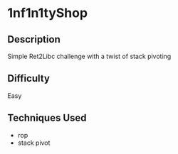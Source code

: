 # 1nf1n1tyShop

## Description

Simple Ret2Libc challenge with a twist of stack pivoting

## Difficulty

Easy

## Techniques Used

- rop
- stack pivot
